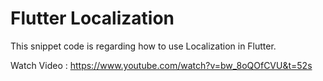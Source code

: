 # Flutter Localization

This snippet code is regarding how to use Localization in Flutter.

Watch Video :
https://www.youtube.com/watch?v=bw_8oQOfCVU&t=52s
